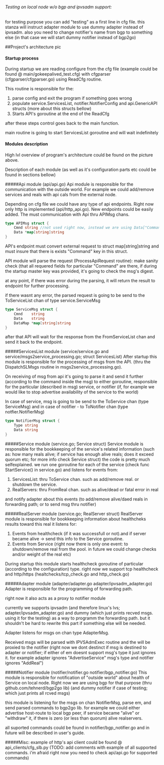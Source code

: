 ###### Testing on local node w/o bgp and ipvsadm support:
for testing purpose you can add "testing" as a first line in cfg file. this stanza will instruct adapter module to use dummy adapter instead
of ipvsadm. also you need to change notifier's name from bgp to something else (in that case we will start dummy notifier instead of bgp2go)

##Project's architecture
pic



#### Startup process
During startup we are reading configure from the cfg file (example could be found @ main/gokeepalived_test.cfg) with
cfgparser (cfgparser/cfgparser.go) using ReadCfg routine.

This routine is responsible for the:
1. parse config and exit the program if something goes wrong
2. populate service.ServicesList, notifier.NotifierConfig and api.GenericAPI structs (more about this structs bellow)
3. Starts API's goroutine at the end of the ReadCfg

after these steps control goes back to the main function.

main routine is going to start ServicesList goroutine and will wait indefinitely

#### Modules description
High lvl overview of program's architecture could be found on the picture above.

Description of each module (as well as it's configuration parts etc could be found in sections bellow)


#####Api module (api/api.go)
Api module is responsible for the communication with the outside world. For example we could add/remove
services and reals with api cals from the external node.

Depending on cfg file we could have any type of api endpoints. Right now only http is implemented (api/http_api.go).
New endpoints could be easily added. The must communication with Api thru APIMsg chans.
```go
type APIMsg struct {
    Cmnd string //not used right now, instead we are using Data["Command"]; prob will be removed
    Data *map[string]string
}
```
API's endpoint must convert external request to struct map[string]string and must insure that there is exists "Command" 
key in this struct.


API module will parse the request (ProcessApiRequest routine): make sanity check (that all requered fields for particular 
"Command" are there, if during the startup master key was provided, it's going to check the msg's digest.

at any point, if there was error during the parsing, it will return the result to endpoint for further processing.

if there wasnt any error, the parsed request is going to be send to the ToServiceList chan of type service.ServiceMsg
```go
type ServiceMsg struct {
    Cmnd    string
    Data    string
    DataMap *map[string]string
}
```

after that API will wait for the response from the FromServiceList chan and send it back to the endpoint.

#####ServicesList module (service/service.go and service/msgs2service_processing.go; struct ServicesList)
After startup this module is responsible for the processing of msgs from the API. (thru the DispatchSLMsgs routine in 
msgs2service_processing.go).

On receiving of msg from api it's going to parse it and send it further  (according to the command inside the msg)
to either goroutine, responsible for the particular (described in msg) service, or notifier (if, for example we would like 
to stop advertise availability of the service to the world)

In case of service, msg is going to be send to the ToService chan (type ServiceMsg) and in case of notifier - to ToNotifier chan (type notfier.NotifierMsg)
```go
type NotifierMsg struct {
    Type string
    Data string
}
```

#####Service module (service.go; Service struct)
Service module is responsible for the bookkeeping of the service's related information
(such as: how many reals alive; if service has enough alive reals; does it exceed quorum etc; for more info check Service struct)
the code is pretty much selfexplained. we run one goroutine for each of the service (check func StartService() in service.go)
and listens for events from:
1. ServicesList: thru ToService chan. such as add/remove real. or shutdown the service.
2. RealServers: thru FromReal chan. such as alive/dead or fatal error in real

and notify adapter about this events (to add/remove alive/daed reals in forwarding path; or to send msg thru notifier)


#####RealServer module (service.go; RealServer struct)
RealServer module is responsible for bookkeeping information about healthcheks results toward this real
it listens for:
1. Events from healthcheck (if it was successfull or not).and if server became alive -> send this info to the Service goroutine.
2. Events from Service (right now there is only one event: to shutdown/remove real from the pool. in future we could change checks and/or weight of the real etc)

During startup this module starts healthcheck goroutine of particular (according to the configuration) type.
right now we support tcp healthcheck and http/https (healtchecks/tcp_check.go and http_check.go)


#####Adapter module (adapter/adapter.go adapter/ipvsadm_adapter.go)
Adapter is responsible for the programming of forwarding path.

right now it also acts as a proxy to notifier module

currently we supports  ipvsadm (and therefore linux's lvs; adapter/ipvsadm_adapter.go) and dummy (which just prints recved msgs. using it for the testing)
as a way to programm the forwarding path.
but it shouldn't be hard to rewrite this part if something else will be needed.

Adapter listens for msgs on chan type AdapterMsg.

Received msgs will be parsed with IPVSAdmExec routine and the will be proxied to the notifier (right now we dont destinct if msg is destined  to adapter or notifier;
if either of em doesnt support msg's type it just ignores it. for example adapter ignores "AdvertiseService" msg's type and notifier ignores "AddReal")


#####Notifier module (notifier/notifier.go notifier/bgp_notifier.go)
This module is responsible for notification of "outside world" about health of Service on local node. Right now we are using bgp for that purpose
(thru github.com/tehnerd/bgp2go lib) (and dummy notifier if case of testing; which just prints all rcved msgs)

this module is listening for the msgs on chan NotifierMsg, parse em, and send parsed commands to bgp2go lib.
for example we could either advertise host-route to local bgp peer, if service became "alive" or "withdraw" it, if there is zero (or less than quorum) 
alive realservers.

all suported commands could be found in notifier/bgp_notifier.go and in future will be described in user's guide.


#####Misc:
example of http's api client could be found @ api_clients/cfg_slb.py (TODO: add comments with example of all supported commands.
i'm afraid right now you need to check api/api.go for supported commands)


